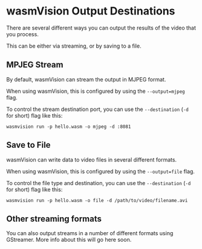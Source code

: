 # wasmVision Output Destinations

There are several different ways you can output the results of the video that you process.

This can be either via streaming, or by saving to a file.

## MPJEG Stream

By default, wasmVision can stream the output in MJPEG format.

When using wasmVision, this is configured by using the `--output=mjpeg` flag.

To control the stream destination port, you can use the `--destination` (`-d` for short) flag like this:

```shell
wasmvision run -p hello.wasm -o mjpeg -d :8081
```

## Save to File

wasmVision can write data to video files in several different formats.

When using wasmVision, this is configured by using the `--output=file` flag.

To control the file type and destination, you can use the `--destination` (`-d` for short) flag like this:

```shell
wasmvision run -p hello.wasm -o file -d /path/to/video/filename.avi
```

## Other streaming formats

You can also output streams in a number of different formats using GStreamer. More info about this will go here soon.
